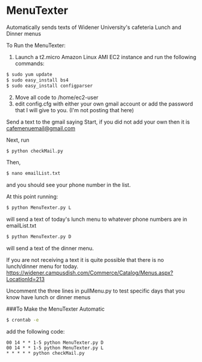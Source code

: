 # MenuTexter
Automatically sends texts of Widener University's cafeteria Lunch and Dinner menus

To Run the MenuTexter:
1. Launch a t2.micro Amazon Linux AMI EC2 instance and run the following commands:
```sh
$ sudo yum update
$ sudo easy_install bs4
$ sudo easy_install configparser
```
2. Move all code to /home/ec2-user
3. edit config.cfg with either your own gmail account or add the password that I will give to you. (I'm not posting that here)

Send a text to the gmail saying Start, if you did not add your own then it is cafemenuemail@gmail.com

Next, run 
```sh
$ python checkMail.py 
```
Then,
```sh
$ nano emailList.txt 
```
and you should see your phone number in the list.


At this point running:
```sh
$ python MenuTexter.py L
```
will send a text of today's lunch menu to whatever phone numbers are in emailList.txt

```sh
$ python MenuTexter.py D 
```
will send a text of the dinner menu.

If you are not receiving a text it is quite possible that there is no lunch/dinner menu for today.
https://widener.campusdish.com/Commerce/Catalog/Menus.aspx?LocationId=213

Uncomment the three lines in pullMenu.py to test specific days that you know have lunch or dinner menus

###To Make the MenuTexter Automatic
```sh
$ crontab -e
```
add the following code:
```
00 14 * * 1-5 python MenuTexter.py D
00 14 * * 1-5 python MenuTexter.py L
* * * * * python checkMail.py
```
